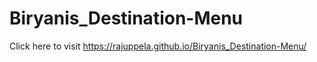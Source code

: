 # Biryanis_Destination-Menu
Click here to visit https://rajuppela.github.io/Biryanis_Destination-Menu/
